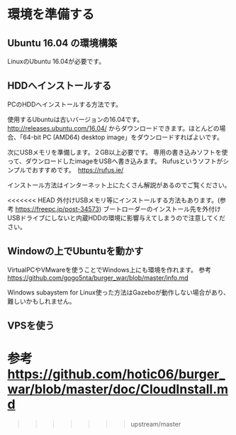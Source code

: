 # 環境を準備する
## Ubuntu 16.04 の環境構築
LinuxのUbuntu 16.04が必要です。

## HDDへインストールする
PCのHDDへインストールする方法です。

使用するUbuntuは古いバージョンの16.04です。
http://releases.ubuntu.com/16.04/
からダウンロードできます。ほとんどの場合、「64-bit PC (AMD64) desktop image」をダウンロードすればよいです。

次にUSBメモリを準備します。２GB以上必要です。
専用の書き込みソフトを使って、ダウンロードしたimageをUSBへ書き込みます。
Rufusというソフトがシンプルでおすすめです。　https://rufus.ie/

インストール方法はインターネット上にたくさん解説があるのでご覧ください。

<<<<<<< HEAD
外付けUSBメモリ等にインストールする方法もあります。(参考 https://freepc.jp/post-34573)
ブートローダーのインストール先を外付けUSBドライブにしないと内蔵HDDの環境に影響与えてしまうので注意してください。

## Windowの上でUbuntuを動かす
VirtualPCやVMwareを使うことでWindows上にも環境を作れます。
参考
https://github.com/gogo5nta/burger_war/blob/master/info.md

Windows subaystem for Linux使った方法はGazeboが動作しない場合があり、難しいかもしれません。

## VPSを使う
参考
https://github.com/hotic06/burger_war/blob/master/doc/CloudInstall.md
=======
>>>>>>> upstream/master
